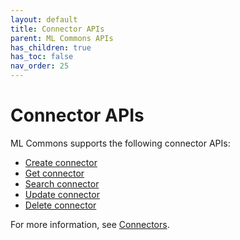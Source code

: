 ```yaml
---
layout: default
title: Connector APIs
parent: ML Commons APIs
has_children: true
has_toc: false
nav_order: 25
---
```


# Connector APIs

ML Commons supports the following connector APIs:

- [Create connector]({{site.url}}{{site.baseurl}}/ml-commons-plugin/api/connector-apis/create-connector/)
- [Get connector]({{site.url}}{{site.baseurl}}/ml-commons-plugin/api/connector-apis/get-connector/)
- [Search connector]({{site.url}}{{site.baseurl}}/ml-commons-plugin/api/connector-apis/search-connector/)
- [Update connector]({{site.url}}{{site.baseurl}}/ml-commons-plugin/api/connector-apis/update-connector/)
- [Delete connector]({{site.url}}{{site.baseurl}}/ml-commons-plugin/api/connector-apis/delete-connector/)

For more information, see [Connectors]({{site.url}}{{site.baseurl}}/ml-commons-plugin/remote-models/connectors/).
